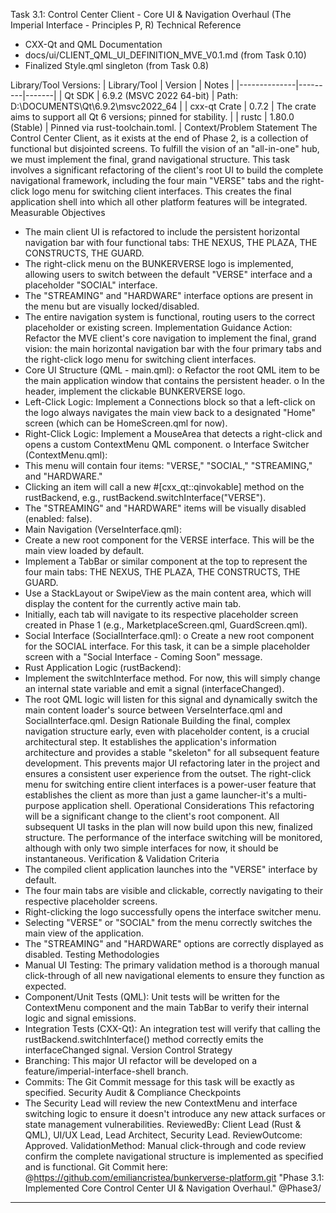 Task 3.1: Control Center Client - Core UI & Navigation Overhaul
(The Imperial Interface - Principles P, R)
Technical Reference
* CXX-Qt and QML Documentation
* docs/ui/CLIENT_QML_UI_DEFINITION_MVE_V0.1.md (from Task 0.10)
* Finalized Style.qml singleton (from Task 0.8)

Library/Tool Versions:
| Library/Tool | Version | Notes |
|--------------|---------|-------|
| Qt SDK | 6.9.2 (MSVC 2022 64-bit) | Path: D:\DOCUMENTS\Qt\6.9.2\msvc2022_64 |
| cxx-qt Crate | 0.7.2 | The crate aims to support all Qt 6 versions; pinned for stability. |
| rustc | 1.80.0 (Stable) | Pinned via rust-toolchain.toml. |
Context/Problem Statement
The Control Center Client, as it exists at the end of Phase 2, is a collection of functional but disjointed screens. To fulfill the vision of an "all-in-one" hub, we must implement the final, grand navigational structure. This task involves a significant refactoring of the client's root UI to build the complete navigational framework, including the four main "VERSE" tabs and the right-click logo menu for switching client interfaces. This creates the final application shell into which all other platform features will be integrated.
Measurable Objectives
* The main client UI is refactored to include the persistent horizontal navigation bar with four functional tabs: THE NEXUS, THE PLAZA, THE CONSTRUCTS, THE GUARD.
* The right-click menu on the BUNKERVERSE logo is implemented, allowing users to switch between the default "VERSE" interface and a placeholder "SOCIAL" interface.
* The "STREAMING" and "HARDWARE" interface options are present in the menu but are visually locked/disabled.
* The entire navigation system is functional, routing users to the correct placeholder or existing screen.
Implementation Guidance
Action: Refactor the MVE client's core navigation to implement the final, grand vision: the main horizontal navigation bar with the four primary tabs and the right-click logo menu for switching client interfaces.
* Core UI Structure (QML - main.qml):
o Refactor the root QML item to be the main application window that contains the persistent header.
o In the header, implement the clickable BUNKERVERSE logo.
* Left-Click Logic: Implement a Connections block so that a left-click on the logo always navigates the main view back to a designated "Home" screen (which can be HomeScreen.qml for now).
* Right-Click Logic: Implement a MouseArea that detects a right-click and opens a custom ContextMenu QML component.
o Interface Switcher (ContextMenu.qml):
* This menu will contain four items: "VERSE," "SOCIAL," "STREAMING," and "HARDWARE."
* Clicking an item will call a new #[cxx_qt::qinvokable] method on the rustBackend, e.g., rustBackend.switchInterface("VERSE").
* The "STREAMING" and "HARDWARE" items will be visually disabled (enabled: false).
* Main Navigation (VerseInterface.qml):
* Create a new root component for the VERSE interface. This will be the main view loaded by default.
* Implement a TabBar or similar component at the top to represent the four main tabs: THE NEXUS, THE PLAZA, THE CONSTRUCTS, THE GUARD.
* Use a StackLayout or SwipeView as the main content area, which will display the content for the currently active main tab.
* Initially, each tab will navigate to its respective placeholder screen created in Phase 1 (e.g., MarketplaceScreen.qml, GuardScreen.qml).
* Social Interface (SocialInterface.qml):
o Create a new root component for the SOCIAL interface. For this task, it can be a simple placeholder screen with a "Social Interface - Coming Soon" message.
* Rust Application Logic (rustBackend):
* Implement the switchInterface method. For now, this will simply change an internal state variable and emit a signal (interfaceChanged).
* The root QML logic will listen for this signal and dynamically switch the main content loader's source between VerseInterface.qml and SocialInterface.qml.
Design Rationale
Building the final, complex navigation structure early, even with placeholder content, is a crucial architectural step. It establishes the application's information architecture and provides a stable "skeleton" for all subsequent feature development. This prevents major UI refactoring later in the project and ensures a consistent user experience from the outset. The right-click menu for switching entire client interfaces is a power-user feature that establishes the client as more than just a game launcher-it's a multi-purpose application shell.
Operational Considerations
This refactoring will be a significant change to the client's root component. All subsequent UI tasks in the plan will now build upon this new, finalized structure. The performance of the interface switching will be monitored, although with only two simple interfaces for now, it should be instantaneous.
Verification & Validation Criteria
* The compiled client application launches into the "VERSE" interface by default.
* The four main tabs are visible and clickable, correctly navigating to their respective placeholder screens.
* Right-clicking the logo successfully opens the interface switcher menu.
* Selecting "VERSE" or "SOCIAL" from the menu correctly switches the main view of the application.
* The "STREAMING" and "HARDWARE" options are correctly displayed as disabled.
Testing Methodologies
* Manual UI Testing: The primary validation method is a thorough manual click-through of all new navigational elements to ensure they function as expected.
* Component/Unit Tests (QML): Unit tests will be written for the ContextMenu component and the main TabBar to verify their internal logic and signal emissions.
* Integration Tests (CXX-Qt): An integration test will verify that calling the rustBackend.switchInterface() method correctly emits the interfaceChanged signal.
Version Control Strategy
* Branching: This major UI refactor will be developed on a feature/imperial-interface-shell branch.
* Commits: The Git Commit message for this task will be exactly as specified.
Security Audit & Compliance Checkpoints
* The Security Lead will review the new ContextMenu and interface switching logic to ensure it doesn't introduce any new attack surfaces or state management vulnerabilities.
ReviewedBy: Client Lead (Rust & QML), UI/UX Lead, Lead Architect, Security Lead.
ReviewOutcome: Approved.
ValidationMethod: Manual click-through and code review confirm the complete navigational structure is implemented as specified and is functional.
Git Commit here: @https://github.com/emiliancristea/bunkerverse-platform.git "Phase 3.1: Implemented Core Control Center UI & Navigation Overhaul." @Phase3/

------------------------------------------------------------------------------------------------------------------